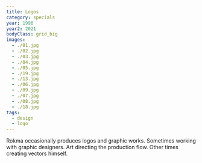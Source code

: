 ```yaml
---
title: Logos
category: specials
year: 1996
year2: 2021
bodyClass: grid_big
images:
  - ./01.jpg
  - ./02.jpg
  - ./03.jpg
  - ./04.jpg
  - ./05.jpg
  - ./19.jpg
  - ./13.jpg
  - ./06.jpg
  - ./09.jpg
  - ./07.jpg
  - ./08.jpg
  - ./18.jpg
tags:
  - design
  - logo
---
```


Rokma occasionally produces logos and graphic works.
Sometimes working with graphic designers.
Art directing the production flow.
Other times creating vectors himself.
